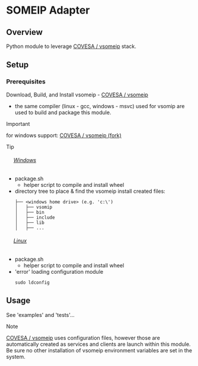 SOMEIP Adapter
===========
## Overview
Python module to leverage [COVESA / vsomeip](https://github.com/COVESA/vsomeip) stack.

## Setup
### Prerequisites

Download, Build, and Install vsomeip - [COVESA / vsomeip](https://github.com/COVESA/vsomeip)
* the same compiler (linux - gcc, windows - msvc) used for vsomip are used to build and package this module.
> [!IMPORTANT]
> for windows support: [COVESA / vsomeip (fork)](https://github.com/justinlhudson/vsomeip)

> [!TIP]
> ###### &nbsp;&nbsp;&nbsp;&nbsp; <ins>Windows</ins>
> * package.sh
>   * helper script to compile and install wheel 
> *  directory tree to place & find the vsomeip install created files:
>      ```
>      ├── <windows home drive> (e.g. 'c:\')
>      │   ├── vsomip
>      │   ├── bin
>      │   ├── include
>      │   ├── lib
>      │   ├── ...
>      ```
> 
> ###### &nbsp;&nbsp;&nbsp;&nbsp; <ins>Linux</ins>
> * package.sh
>   * helper script to compile and install wheel
> * 'error' loading configuration module
>   ```
>   sudo ldconfig
>   ```

## Usage

See 'examples' and 'tests'...

> [!NOTE]
> [COVESA / vsomeip](https://github.com/COVESA/vsomeip) uses configuration files, however those are automatically created as services and clients are launch within this module.  Be sure no other installation of vsomeip environment variables are set in the system.
